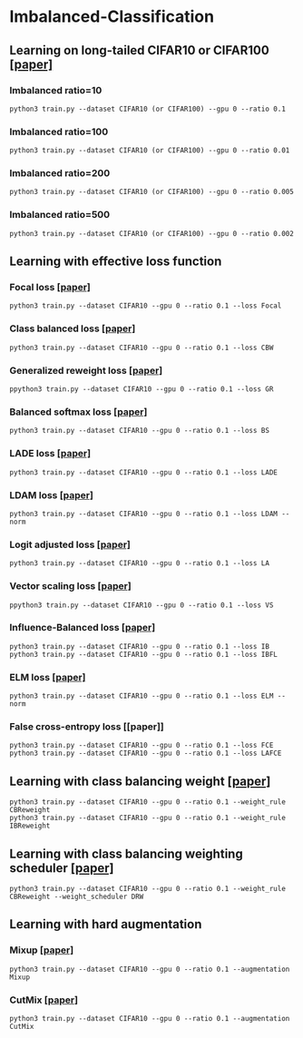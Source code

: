 # Imbalanced-Classification

## Learning on long-tailed CIFAR10 or CIFAR100 [[paper]](https://arxiv.org/abs/1901.05555)
### Imbalanced ratio=10
```
python3 train.py --dataset CIFAR10 (or CIFAR100) --gpu 0 --ratio 0.1
```
### Imbalanced ratio=100
```
python3 train.py --dataset CIFAR10 (or CIFAR100) --gpu 0 --ratio 0.01
```
### Imbalanced ratio=200
```
python3 train.py --dataset CIFAR10 (or CIFAR100) --gpu 0 --ratio 0.005
```
### Imbalanced ratio=500
```
python3 train.py --dataset CIFAR10 (or CIFAR100) --gpu 0 --ratio 0.002
```
## Learning with effective loss function
### Focal loss [[paper]](https://arxiv.org/abs/1708.02002)
```
python3 train.py --dataset CIFAR10 --gpu 0 --ratio 0.1 --loss Focal
```
### Class balanced loss [[paper]](https://arxiv.org/abs/1901.05555)
```
python3 train.py --dataset CIFAR10 --gpu 0 --ratio 0.1 --loss CBW
```
### Generalized reweight loss [[paper]](https://arxiv.org/abs/2103.16370)
```
ppython3 train.py --dataset CIFAR10 --gpu 0 --ratio 0.1 --loss GR
```
### Balanced softmax loss [[paper]](https://arxiv.org/abs/2007.10740)
```
python3 train.py --dataset CIFAR10 --gpu 0 --ratio 0.1 --loss BS
```
### LADE loss [[paper]](https://arxiv.org/abs/2012.00321)
```
python3 train.py --dataset CIFAR10 --gpu 0 --ratio 0.1 --loss LADE
```
### LDAM loss [[paper]](https://arxiv.org/abs/1906.07413)
```
python3 train.py --dataset CIFAR10 --gpu 0 --ratio 0.1 --loss LDAM --norm
```
### Logit adjusted loss [[paper]](https://arxiv.org/abs/2007.07314)
```
python3 train.py --dataset CIFAR10 --gpu 0 --ratio 0.1 --loss LA
```
### Vector scaling loss [[paper]](https://arxiv.org/abs/2103.01550)
```
ppython3 train.py --dataset CIFAR10 --gpu 0 --ratio 0.1 --loss VS
```
### Influence-Balanced loss [[paper]](https://arxiv.org/abs/2110.02444)
```
python3 train.py --dataset CIFAR10 --gpu 0 --ratio 0.1 --loss IB
python3 train.py --dataset CIFAR10 --gpu 0 --ratio 0.1 --loss IBFL
```
### ELM loss [[paper]](https://arxiv.org/abs/2306.09132)
```
python3 train.py --dataset CIFAR10 --gpu 0 --ratio 0.1 --loss ELM --norm
```
### False cross-entropy loss [[paper]]
```
python3 train.py --dataset CIFAR10 --gpu 0 --ratio 0.1 --loss FCE
python3 train.py --dataset CIFAR10 --gpu 0 --ratio 0.1 --loss LAFCE
```

## Learning with class balancing weight [[paper]](https://arxiv.org/abs/1901.05555)
```
python3 train.py --dataset CIFAR10 --gpu 0 --ratio 0.1 --weight_rule CBReweight
python3 train.py --dataset CIFAR10 --gpu 0 --ratio 0.1 --weight_rule IBReweight
```

## Learning with class balancing weighting scheduler [[paper]](https://arxiv.org/abs/1906.07413)
```
python3 train.py --dataset CIFAR10 --gpu 0 --ratio 0.1 --weight_rule CBReweight --weight_scheduler DRW
```

## Learning with hard augmentation
### Mixup [[paper]](https://arxiv.org/abs/1710.09412)
```
python3 train.py --dataset CIFAR10 --gpu 0 --ratio 0.1 --augmentation Mixup
```
### CutMix [[paper]](https://arxiv.org/abs/1905.04899)
```
python3 train.py --dataset CIFAR10 --gpu 0 --ratio 0.1 --augmentation CutMix
```



